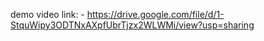 demo video link: - https://drive.google.com/file/d/1-StquWipy3ODTNxAXpfUbrTjzx2WLWMi/view?usp=sharing
